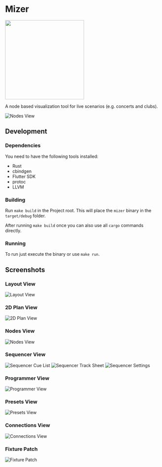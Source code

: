# Mizer

<img src="assets/logo@512.png" width="256px" />

A node based visualization tool for live scenarios (e.g. concerts and clubs).

![Nodes View](docs/screenshots/nodes.png)

## Development

### Dependencies

You need to have the following tools installed:

* Rust
* cbindgen
* Flutter SDK
* protoc
* LLVM

### Building

Run `make build` in the Project root. This will place the `mizer` binary in the `target/debug` folder.

After running `make build` once you can also use all `cargo` commands directly.

### Running

To run just execute the binary or use `make run`.

## Screenshots

### Layout View
![Layout View](docs/screenshots/layout.png)

### 2D Plan View
![2D Plan View](docs/screenshots/plan.png)

### Nodes View
![Nodes View](docs/screenshots/nodes.png)

### Sequencer View
![Sequencer Cue List](docs/screenshots/sequencer_cue_list.png)
![Sequencer Track Sheet](docs/screenshots/sequencer_track_sheet.png)
![Sequencer Settings](docs/screenshots/sequencer_settings.png)

### Programmer View
![Programmer View](docs/screenshots/programmer.png)

### Presets View
![Presets View](docs/screenshots/presets.png)

### Connections View
![Connections View](docs/screenshots/connections.png)

### Fixture Patch
![Fixture Patch](docs/screenshots/patch.png)
